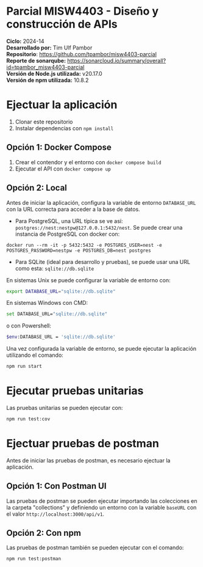 # Parcial MISW4403 - Diseño y construcción de APIs
**Ciclo:** 2024-14  
**Desarrollado por:** Tim Ulf Pambor  
**Repositorio**: https://github.com/tpambor/misw4403-parcial  
**Reporte de sonarqube:** https://sonarcloud.io/summary/overall?id=tpambor_misw4403-parcial  
**Versión de Node.js utilizada:** v20.17.0  
**Versión de npm utilizada:** 10.8.2

# Ejectuar la aplicación
1. Clonar este repositorio
2. Instalar dependencias con `npm install`

## Opción 1: Docker Compose
1. Crear el contendor y el entorno con `docker compose build`
2. Ejecutar el API con `docker compose up`

## Opción 2: Local
Antes de iniciar la aplicación, configura la variable de entorno `DATABASE_URL` con la URL correcta para acceder a la base de datos.

- Para PostgreSQL, una URL típica se ve así: `postgres://nest:nestpw@127.0.0.1:5432/nest`. Se puede crear una instancia de PostgreSQL con docker con:
```
docker run --rm -it -p 5432:5432 -e POSTGRES_USER=nest -e POSTGRES_PASSWORD=nestpw -e POSTGRES_DB=nest postgres
```
- Para SQLite (ideal para desarrollo y pruebas), se puede usar una URL como esta: `sqlite://db.sqlite`

En sistemas Unix se puede configurar la variable de entorno con:
```sh
export DATABASE_URL="sqlite://db.sqlite"
```

En sistemas Windows con CMD:
```sh
set DATABASE_URL="sqlite://db.sqlite"
```
o con Powershell:
```sh
$env:DATABASE_URL = 'sqlite://db.sqlite'
```

Una vez configurada la variable de entorno, se puede ejecutar la aplicación utilizando el comando:
```sh
npm run start
```

# Ejecutar pruebas unitarias
Las pruebas unitarias se pueden ejecutar con:
```sh
npm run test:cov
```

# Ejectuar pruebas de postman
Antes de iniciar las pruebas de postman, es necesario ejectuar la aplicación. 

## Opción 1: Con Postman UI
Las pruebas de postman se pueden ejecutar importando las colecciones en la carpeta "collections" y definiendo un entorno con la variable `baseURL` con el valor `http://localhost:3000/api/v1`.

## Opción 2: Con npm
Las pruebas de postman también se pueden ejecutar con el comando:
```sh
npm run test:postman
```
